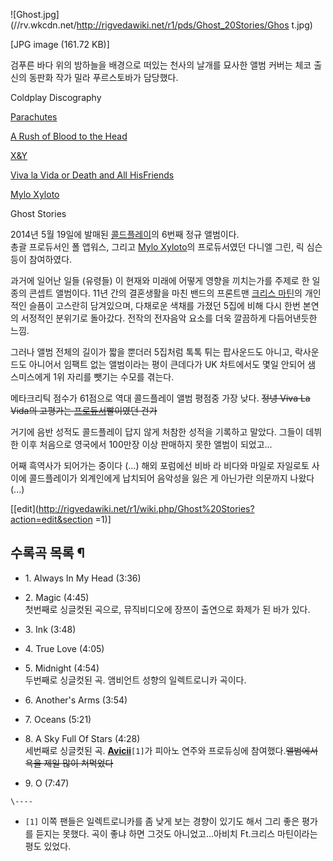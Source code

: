 ![Ghost.jpg](//rv.wkcdn.net/http://rigvedawiki.net/r1/pds/Ghost_20Stories/Ghos
t.jpg)

[JPG image (161.72 KB)]

검푸른 바다 위의 밤하늘을 배경으로 떠있는 천사의 날개를 묘사한 앨범 커버는 체코 출신의 동판화 작가 밀라 푸르스토바가 담당했다.

Coldplay Discography

[Parachutes](Parachutes.md)

[A Rush of Blood to the Head](A%20Rush%20of%20Blood%20to%20the%20Head.md)

[X&Y](X%26Y.md)

[Viva la Vida or Death and All HisFriends](Viva%20la%20Vida%20or%20Death%20and%20All%20His%20Friends.md)

[Mylo Xyloto](Mylo%20Xyloto.md)

Ghost Stories

  
2014년 5월 19일에 발매된
[콜드플레이](%EC%BD%9C%EB%93%9C%ED%94%8C%EB%A0%88%EC%9D%B4.md)의 6번째 정규 앨범이다.  
총괄 프로듀서인 폴 앱워스, 그리고 [Mylo Xyloto](Mylo%20Xyloto.md)의 프로듀서였던 다니엘 그린, 릭 심슨 등이
참여하였다.

과거에 일어난 일들 (유령들) 이 현재와 미래에 어떻게 영향을 끼치는가를 주제로 한 일종의 콘셉트 앨범이다. 11년 간의 결혼생활을 마친
밴드의 프론트맨 [크리스 마틴](%ED%81%AC%EB%A6%AC%EC%8A%A4%20%EB%A7%88%ED%8B%B4.md)의
개인적인 슬픔이 고스란히 담겨있으며, 다채로운 색채를 가졌던 5집에 비해 다시 한번 본연의 서정적인 분위기로 돌아갔다. 전작의 전자음악
요소를 더욱 깔끔하게 다듬어낸듯한 느낌.

그러나 앨범 전체의 길이가 짧을 뿐더러 5집처럼 톡톡 튀는 팝사운드도 아니고, 락사운드도 아니어서 임팩트 없는 앨범이라는 평이 큰데다가 UK
차트에서도 몇일 안되어 샘 스미스에게 1위 자리를 뺏기는 수모를 겪는다.

메타크리틱 점수가 61점으로 역대 콜드플레이 앨범 평점중 가장 낮다. <del>정녕 Viva La Vida의 고평가는
[프로듀서](%EB%B8%8C%EB%9D%BC%EC%9D%B4%EC%96%B8%20%EC%9D%B4%EB%85%B8.md)빨이였던
건가</del>

거기에 음반 성적도 콜드플레이 답지 않게 처참한 성적을 기록하고 말았다. 그들이 데뷔한 이후 처음으로 영국에서 100만장 이상 판매하지 못한
앨범이 되었고...

어째 흑역사가 되어가는 중이다 (...) 해외 포럼에선 비바 라 비다와 마일로 자일로토 사이에 콜드플레이가 외계인에게 납치되어 음악성을 잃은
게 아닌가란 의문까지 나왔다(...)

[[edit](http://rigvedawiki.net/r1/wiki.php/Ghost%20Stories?action=edit&section
=1)]

## 수록곡 목록 ¶

  * 1\. Always In My Head (3:36)
  * 2\. Magic (4:45)  
첫번째로 싱글컷된 곡으로, 뮤직비디오에 장쯔이 출연으로 화제가 된 바가 있다.

  * 3\. Ink (3:48)
  * 4\. True Love (4:05)
  * 5\. Midnight (4:54)  
두번째로 싱글컷된 곡. 앰비언트 성향의 일렉트로니카 곡이다.

  * 6\. Another's Arms (3:54)
  * 7\. Oceans (5:21)
  * 8\. A Sky Full Of Stars (4:28)  
세번째로 싱글컷된 곡. **[Avicii](Avicii.md)**`[1]`가 피아노 연주와 프로듀싱에 참여했다.<del>앨범에서 욕을
제일 많이 쳐먹었다</del>

  * 9\. O (7:47)

`\----`

  * `[1]` 이쪽 팬들은 일렉트로니카를 좀 낮게 보는 경향이 있기도 해서 그리 좋은 평가를 듣지는 못했다. 곡이 좋냐 하면 그것도 아니었고...아비치 Ft.크리스 마틴이라는 평도 있었다.

